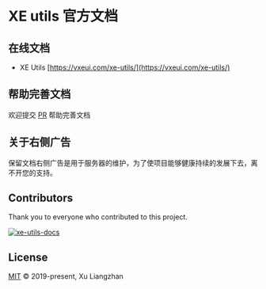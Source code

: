 # XE utils 官方文档

## 在线文档

* XE Utils [https://vxeui.com/xe-utils/](https://vxeui.com/xe-utils/)

## 帮助完善文档

欢迎提交 [PR](https://github.com/x-extends/xe-utils-docs/pulls) 帮助完善文档

## 关于右侧广告

保留文档右侧广告是用于服务器的维护，为了使项目能够健康持续的发展下去，离不开您的支持。

## Contributors

Thank you to everyone who contributed to this project.

[![xe-utils-docs](https://contrib.rocks/image?repo=x-extends/xe-utils-docs)](https://github.com/x-extends/xe-utils-docs/graphs/contributors)

## License

[MIT](LICENSE) © 2019-present, Xu Liangzhan
